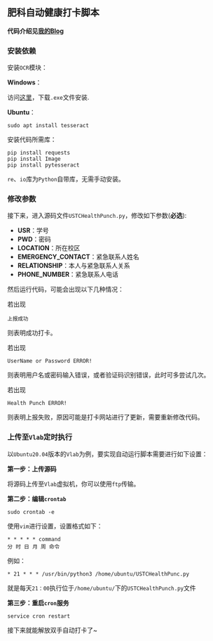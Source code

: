 ## 肥科自动健康打卡脚本

**代码介绍见[我的Blog](https://komorebi660.github.io/2021/08/20/USTCHealthPunch/)**

### 安装依赖

安装`OCR`模块：

**Windows**：

访问[这里](`https://digi.bib.uni-mannheim.de/tesseract/`)，下载`.exe`文件安装.

**Ubuntu**：

```
sudo apt install tesseract
```

安装代码所需库：

```
pip install requests
pip install Image
pip install pytesseract
```

`re`、`io`库为`Python`自带库，无需手动安装。

### 修改参数

接下来，进入源码文件`USTCHealthPunch.py`，修改如下参数(**必选**):

- **USR**：学号
- **PWD**：密码
- **LOCATION**：所在校区
- **EMERGENCY_CONTACT**：紧急联系人姓名
- **RELATIONSHIP**：本人与紧急联系人关系
- **PHONE_NUMBER**：紧急联系人电话

然后运行代码，可能会出现以下几种情况：

若出现

```
上报成功
```

则表明成功打卡。

若出现

```
UserName or Password ERROR!
```

则表明用户名或密码输入错误，或者验证码识别错误，此时可多尝试几次。

若出现

```
Health Punch ERROR!
```

则表明上报失败，原因可能是打卡网站进行了更新，需要重新修改代码。

### 上传至`Vlab`定时执行

以`Ubuntu20.04`版本的`Vlab`为例，要实现自动运行脚本需要进行如下设置：

**第一步：上传源码**

将源码上传至`Vlab`虚拟机，你可以使用`ftp`传输。

**第二步：编辑`crontab`**

```
sudo crontab -e
```

使用`vim`进行设置，设置格式如下：

```
* * * * * command
分 时 日 月 周 命令
```

例如：
```
* 21 * * * /usr/bin/python3 /home/ubuntu/USTCHealthPunc.py
```

就是每天`21：00`执行位于`/home/ubuntu/`下的`USTCHealthPunch.py`文件

**第三步：重启`cron`服务**

```
service cron restart
```

接下来就能解放双手自动打卡了~

